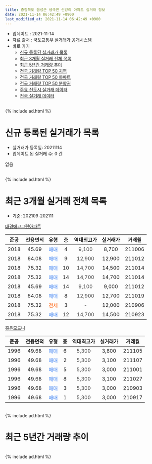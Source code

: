 ```yaml
---
title: 충청북도 음성군 생극면 신양리 아파트 실거래 정보
date: 2021-11-14 06:42:49 +0900
last_modified_at: 2021-11-14 06:42:49 +0900
---
```


* 업데이트 : 2021-11-14
* 자료 출처 : [국토교통부 실거래가 공개시스템](http://rt.molit.go.kr)
* 바로 가기
    * [신규 등록된 실거래가 목록](#신규-등록된-실거래가-목록)
    * [최근 3개월 실거래 전체 목록](#최근-3개월-실거래-전체-목록)
    * [최근 5년간 거래량 추이](#최근-5년간-거래량-추이)
    * [전국 거래량 TOP 50 지역](https://inasie.github.io/apt-trade-info/최근-3개월-전국에서-가장-거래가-많이-발생한-지역)
    * [전국 거래량 TOP 50 아파트](https://inasie.github.io/apt-trade-info/최근-3개월-전국에서-가장-거래가-많이-발생한-아파트)
    * [전국 거래량 TOP 50 분양권](https://inasie.github.io/apt-trade-info/최근-3개월-전국에서-가장-거래가-많이-발생한-분양권)
    * [주요 신도시 실거래 데이터](https://inasie.github.io/apt-trade-info/주요-신도시)
    * [전국 실거래 데이터](https://inasie.github.io/apt-trade-info/전국)
<br>
{% include ad.html %}
<br>

# 신규 등록된 실거래가 목록
* 실거래가 등록일: 20211114
* 업데이트 된 실거래 수: 0 건

없음

<br>
{% include ad.html %}
<br>

# 최근 3개월 실거래 전체 목록
* 기준: 202109-202111


[태경에코그린아파트](https://search.naver.com/search.naver?query=%EC%B6%A9%EC%B2%AD%EB%B6%81%EB%8F%84+%EC%9D%8C%EC%84%B1%EA%B5%B0+%EC%83%9D%EA%B7%B9%EB%A9%B4+%EC%8B%A0%EC%96%91%EB%A6%AC+%ED%83%9C%EA%B2%BD%EC%97%90%EC%BD%94%EA%B7%B8%EB%A6%B0%EC%95%84%ED%8C%8C%ED%8A%B8)

|준공|전용면적|유형|층|역대최고가|실거래가|거래월|
|:---:|:---:|:---:|:---:|:---:|:---:|:---:|
|2018|45.69|<span style="color:#4285f3">매매</span>|4|<span style="color:#444444">9,100</span>|8,700|211006|
|2018|64.08|<span style="color:#4285f3">매매</span>|9|<span style="color:#444444">12,900</span>|12,900|211012|
|2018|75.32|<span style="color:#4285f3">매매</span>|10|<span style="color:#444444">14,700</span>|14,500|211014|
|2018|75.32|<span style="color:#4285f3">매매</span>|14|<span style="color:#444444">14,700</span>|14,700|211014|
|2018|45.69|<span style="color:#4285f3">매매</span>|14|<span style="color:#444444">9,100</span>|9,000|211012|
|2018|64.08|<span style="color:#4285f3">매매</span>|8|<span style="color:#444444">12,900</span>|12,700|211019|
|2018|75.32|<span style="color:#ff5a00">전세</span>|3|<span style="color:#444444">-</span>|12,000|210906|
|2018|75.32|<span style="color:#4285f3">매매</span>|12|<span style="color:#444444">14,700</span>|14,500|210923|

[홍은모드니](https://search.naver.com/search.naver?query=%EC%B6%A9%EC%B2%AD%EB%B6%81%EB%8F%84+%EC%9D%8C%EC%84%B1%EA%B5%B0+%EC%83%9D%EA%B7%B9%EB%A9%B4+%EC%8B%A0%EC%96%91%EB%A6%AC+%ED%99%8D%EC%9D%80%EB%AA%A8%EB%93%9C%EB%8B%88)

|준공|전용면적|유형|층|역대최고가|실거래가|거래월|
|:---:|:---:|:---:|:---:|:---:|:---:|:---:|
|1996|49.68|<span style="color:#4285f3">매매</span>|6|<span style="color:#444444">5,300</span>|3,800|211105|
|1996|49.68|<span style="color:#4285f3">매매</span>|2|<span style="color:#444444">5,300</span>|3,100|211107|
|1996|49.68|<span style="color:#4285f3">매매</span>|5|<span style="color:#444444">5,300</span>|3,000|211001|
|1996|49.68|<span style="color:#4285f3">매매</span>|8|<span style="color:#444444">5,300</span>|3,100|211027|
|1996|49.68|<span style="color:#4285f3">매매</span>|3|<span style="color:#444444">5,300</span>|3,000|210903|
|1996|49.68|<span style="color:#4285f3">매매</span>|1|<span style="color:#444444">5,300</span>|3,000|210917|


<br>
{% include ad.html %}
<br>

# 최근 5년간 거래량 추이


<div style="width:100%;">
    <canvas id="deal_progress" height="200"></canvas>
</div>

<script>
new Chart(document.getElementById("deal_progress"), {
    type: 'line',
    data: {
        labels: ['201611','201612','201701','201702','201703','201704','201705','201706','201707','201708','201709','201710','201711','201712','201801','201802','201803','201804','201805','201806','201807','201808','201809','201810','201811','201812','201901','201902','201903','201904','201905','201906','201907','201908','201909','201910','201911','201912','202001','202002','202003','202004','202005','202006','202007','202008','202009','202010','202011','202012','202101','202102','202103','202104','202105','202106','202107','202108','202109','202110','202111'],
        datasets: [{
            label: '매매',
            pointRadius: 1,
            data: [0, 4, 0, 0, 0, 0, 1, 0, 0, 0, 1, 1, 0, 0, 3, 0, 1, 1, 3, 0, 0, 9, 16, 3, 2, 2, 1, 1, 4, 4, 1, 2, 0, 1, 4, 1, 1, 1, 3, 0, 2, 0, 2, 2, 4, 1, 1, 1, 1, 0, 2, 2, 3, 4, 4, 2, 2, 7, 3, 8, 2],
            borderColor: "rgba(255, 201, 14, 1)",
            backgroundColor: "rgba(255, 201, 14, 0.5)",
            fill: false,
            lineTension: 0
        },{
            label: '전월세',
            pointRadius: 1,
            data: [0, 1, 0, 0, 0, 0, 0, 0, 0, 0, 0, 0, 0, 0, 0, 0, 1, 0, 0, 0, 0, 0, 1, 0, 1, 0, 0, 0, 1, 0, 0, 0, 1, 0, 0, 1, 0, 0, 2, 0, 0, 0, 0, 0, 0, 0, 0, 0, 1, 2, 0, 0, 1, 0, 3, 2, 0, 0, 1, 0, 0],
            borderColor: "rgba(0, 141, 185, 1)",
            backgroundColor: "rgba(0, 141, 185, 0.5)",
            fill: false,
            lineTension: 0
        }
        ]
    },
    options: {
        responsive: true,
        title: {
            display: false
        },
        tooltips: {
            mode: 'index',
            intersect: false
        },
        hover: {
            mode: 'nearest',
            intersect: true
        },
        scales: {
            xAxes: [{
                display: true,
                scaleLabel: {
                    display: true,
                    labelString: '년/월'
                }
            }],
            yAxes: [{
                display: true,
                ticks: {
                    suggestedMin: 0,
                },
                scaleLabel: {
                    display: true,
                    labelString: '실거래 수'
                }
            }]
        }
    }
});

</script>


<br>
{% include ad.html %}
<br>

